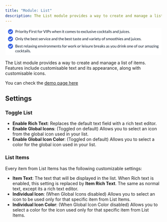 ```yaml
---
title: "Module: List"
description: The List module provides a way to create and manage a list of items. Features include customizable text and its appearance, along with customisable icons.
---
```


<img src="./list.png" alt="Screenshot of List Module" eleventy:widths="800"/>

The List module provides a way to create and manage a list of items. Features include customisable text and its appearance, along with customisable icons.

You can check the [demo page here](https://143910617.hs-sites-eu1.com/module-list)

## Settings

### Toggle List

- **Enable Rich Text**: Replaces the default text field with a rich text editor.
- **Enable Global Icons**: (Toggled on default) Allows you to select an icon from the global icon used in your list.
- **Enable Global Icon Color**: (Toggled on default) Allows you to select a color for the global icon used in your list.

### List Items

Every item from List Items has the following customizable settings:

- **Item Text**: The text that will be displayed in the list. When Rich text is enabled, this setting is replaced by **Item Rich Text**. The same as normal text, except its a rich text editor.
- **Individual Icon**: (When Global Icons disabled) Allows you to select an icon to be used only for that specific item from List Items.
- **Individual Icon Color**: (When Global Icon Color disabled) Allows you to select a color for the icon used only for that specific item from List Items.
